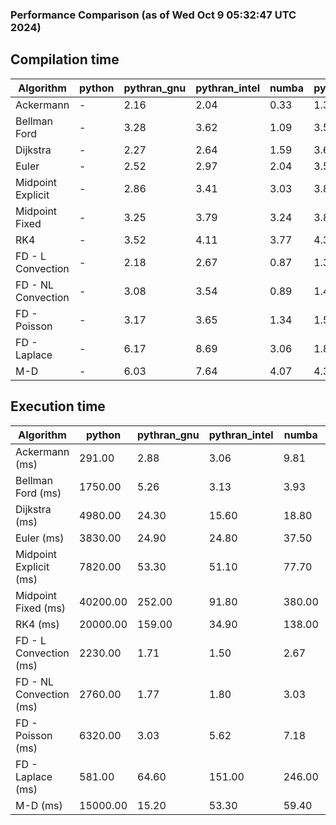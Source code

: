 ### Performance Comparison (as of Wed Oct  9 05:32:47 UTC 2024)
## Compilation time
Algorithm                 | python                    | pythran_gnu               | pythran_intel             | numba                     | pyccel_fortran_gnu        | pyccel_c_gnu              | pyccel_fortran_intel      | pyccel_c_intel           
------------------------- | ------------------------- | ------------------------- | ------------------------- | ------------------------- | ------------------------- | ------------------------- | ------------------------- | -------------------------
Ackermann                 | -                         | 2.16                      | 2.04                      | 0.33                      | 1.30                      | 1.27                      | 1.37                      | 1.37                     
Bellman Ford              | -                         | 3.28                      | 3.62                      | 1.09                      | 3.59                      | 3.88                      | 3.68                      | 4.44                     
Dijkstra                  | -                         | 2.27                      | 2.64                      | 1.59                      | 3.63                      | 3.89                      | 3.79                      | 4.52                     
Euler                     | -                         | 2.52                      | 2.97                      | 2.04                      | 3.57                      | 3.89                      | 3.67                      | 4.41                     
Midpoint Explicit         | -                         | 2.86                      | 3.41                      | 3.03                      | 3.81                      | 4.12                      | 3.91                      | 4.60                     
Midpoint Fixed            | -                         | 3.25                      | 3.79                      | 3.24                      | 3.87                      | 4.17                      | 3.96                      | 4.72                     
RK4                       | -                         | 3.52                      | 4.11                      | 3.77                      | 4.30                      | 4.57                      | 4.36                      | 5.11                     
FD - L Convection         | -                         | 2.18                      | 2.67                      | 0.87                      | 1.38                      | 3.86                      | 1.53                      | 4.40                     
FD - NL Convection        | -                         | 3.08                      | 3.54                      | 0.89                      | 1.40                      | 3.88                      | 1.55                      | 4.40                     
FD - Poisson              | -                         | 3.17                      | 3.65                      | 1.34                      | 1.50                      | 3.97                      | 2.72                      | 4.51                     
FD - Laplace              | -                         | 6.17                      | 8.69                      | 3.06                      | 1.81                      | 4.30                      | 2.05                      | 4.89                     
M-D                       | -                         | 6.03                      | 7.64                      | 4.07                      | 4.30                      | 4.45                      | 4.46                      | 5.59                     

## Execution time
Algorithm                 | python                    | pythran_gnu               | pythran_intel             | numba                     | pyccel_fortran_gnu        | pyccel_c_gnu              | pyccel_fortran_intel      | pyccel_c_intel           
------------------------- | ------------------------- | ------------------------- | ------------------------- | ------------------------- | ------------------------- | ------------------------- | ------------------------- | -------------------------
Ackermann (ms)            | 291.00                    | 2.88                      | 3.06                      | 9.81                      | 1.55                      | 1.56                      | 10.30                     | 4.80                     
Bellman Ford (ms)         | 1750.00                   | 5.26                      | 3.13                      | 3.93                      | 3.00                      | 6.18                      | -                         | 18.70                    
Dijkstra (ms)             | 4980.00                   | 24.30                     | 15.60                     | 18.80                     | 17.80                     | 30.20                     | -                         | 21.50                    
Euler (ms)                | 3830.00                   | 24.90                     | 24.80                     | 37.50                     | 15.50                     | 146.00                    | 14.40                     | 128.00                   
Midpoint Explicit (ms)    | 7820.00                   | 53.30                     | 51.10                     | 77.70                     | 24.20                     | 284.00                    | 15.50                     | 251.00                   
Midpoint Fixed (ms)       | 40200.00                  | 252.00                    | 91.80                     | 380.00                    | 74.50                     | 1420.00                   | 60.60                     | 1270.00                  
RK4 (ms)                  | 20000.00                  | 159.00                    | 34.90                     | 138.00                    | 33.60                     | 488.00                    | 36.80                     | 408.00                   
FD - L Convection (ms)    | 2230.00                   | 1.71                      | 1.50                      | 2.67                      | 1.90                      | 1.63                      | -                         | 4.22                     
FD - NL Convection (ms)   | 2760.00                   | 1.77                      | 1.80                      | 3.03                      | 2.02                      | 2.00                      | -                         | 4.15                     
FD - Poisson (ms)         | 6320.00                   | 3.03                      | 5.62                      | 7.18                      | 2.76                      | 3.85                      | -                         | 5.66                     
FD - Laplace (ms)         | 581.00                    | 64.60                     | 151.00                    | 246.00                    | 59.10                     | 308.00                    | -                         | 326.00                   
M-D (ms)                  | 15000.00                  | 15.20                     | 53.30                     | 59.40                     | 55.00                     | 60.00                     | 80.50                     | 61.70                    
